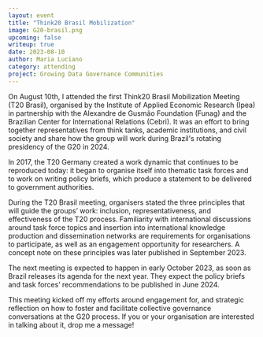 ```yaml
---
layout: event
title: "Think20 Brasil Mobilization"
image: G20-brasil.png
upcoming: false
writeup: true
date: 2023-08-10
author: Maria Luciano
category: attending
project: Growing Data Governance Communities
---
```


On August 10th, I attended the first Think20 Brasil Mobilization Meeting (T20 Brasil), organised by the Institute of Applied Economic Research (Ipea) in partnership with the Alexandre de Gusmão Foundation (Funag) and the Brazilian Center for International Relations (Cebri). It was an effort to bring together representatives from think tanks, academic institutions, and civil society and share how the group will work during Brazil's rotating presidency of the G20 in 2024. 

<!--more-->

In 2017, the T20 Germany created a work dynamic that continues to be reproduced today: it began to organise itself into thematic task forces and to work on writing policy briefs, which produce a statement to be delivered to government authorities.

During the T20 Brasil meeting, organisers stated the three principles that will guide the groups’ work: inclusion, representativeness, and effectiveness of the T20 process. Familiarity with international discussions around task force topics and insertion into international knowledge production and dissemination networks are requirements for organisations to participate, as well as an engagement opportunity for researchers. A concept note on these principles was later published in September 2023.

The next meeting is expected to happen in early October 2023, as soon as Brazil releases its agenda for the next year. They expect the policy briefs and task forces’ recommendations to be published in June 2024.

This meeting kicked off my efforts around engagement for, and strategic reflection on how to foster and facilitate collective governance conversations at the G20 process. If you or your organisation are interested in talking about it, drop me a message!